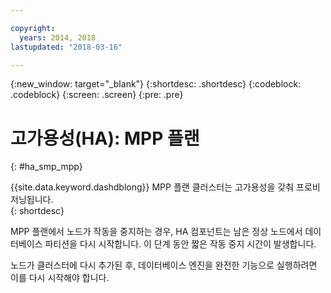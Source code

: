 ```yaml
---

copyright:
  years: 2014, 2018
lastupdated: "2018-03-16"

---
```


<!-- Attribute definitions --> 
{:new_window: target="_blank"}
{:shortdesc: .shortdesc}
{:codeblock: .codeblock}
{:screen: .screen}
{:pre: .pre}

# 고가용성(HA): MPP 플랜
{: #ha_smp_mpp}

{{site.data.keyword.dashdblong}} MPP 플랜 클러스터는 고가용성을 갖춰 프로비저닝됩니다.   
{: shortdesc}

MPP 플랜에서 노드가 작동을 중지하는 경우, HA 컴포넌트는 남은 정상 노드에서 데이터베이스 파티션을 다시 시작합니다. 이 단계 동안 짧은 작동 중지 시간이 발생합니다.  

노드가 클러스터에 다시 추가된 후, 데이터베이스 엔진을 완전한 기능으로 실행하려면 이를 다시 시작해야 합니다.  

